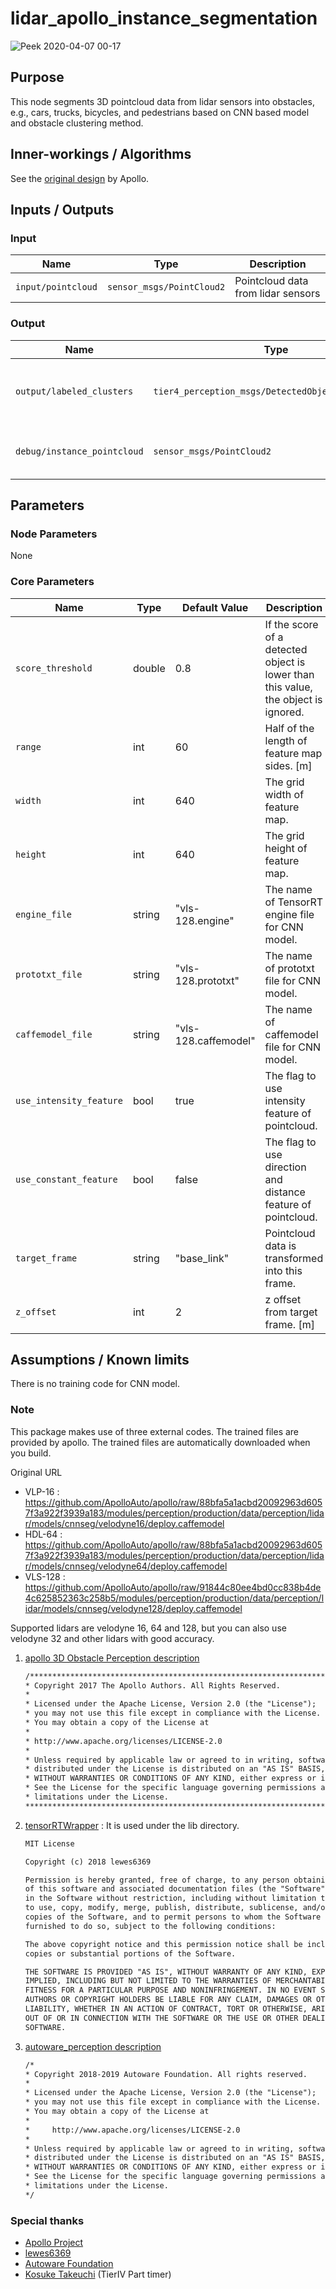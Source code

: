 # lidar_apollo_instance_segmentation

![Peek 2020-04-07 00-17](https://user-images.githubusercontent.com/8327598/78574862-92507d80-7865-11ea-9a2d-56d3453bdb7a.gif)

## Purpose

This node segments 3D pointcloud data from lidar sensors into obstacles, e.g., cars, trucks, bicycles, and pedestrians
based on CNN based model and obstacle clustering method.

## Inner-workings / Algorithms

See the [original design](https://github.com/ApolloAuto/apollo/blob/master/docs/06_Perception/3d_obstacle_perception.md) by Apollo.

## Inputs / Outputs

### Input

| Name               | Type                      | Description                        |
| ------------------ | ------------------------- | ---------------------------------- |
| `input/pointcloud` | `sensor_msgs/PointCloud2` | Pointcloud data from lidar sensors |

### Output

| Name                        | Type                                               | Description                                       |
| --------------------------- | -------------------------------------------------- | ------------------------------------------------- |
| `output/labeled_clusters`   | `tier4_perception_msgs/DetectedObjectsWithFeature` | Detected objects with labeled pointcloud cluster. |
| `debug/instance_pointcloud` | `sensor_msgs/PointCloud2`                          | Segmented pointcloud for visualization.           |

## Parameters

### Node Parameters

None

### Core Parameters

| Name                    | Type   | Default Value        | Description                                                                        |
| ----------------------- | ------ | -------------------- | ---------------------------------------------------------------------------------- |
| `score_threshold`       | double | 0.8                  | If the score of a detected object is lower than this value, the object is ignored. |
| `range`                 | int    | 60                   | Half of the length of feature map sides. [m]                                       |
| `width`                 | int    | 640                  | The grid width of feature map.                                                     |
| `height`                | int    | 640                  | The grid height of feature map.                                                    |
| `engine_file`           | string | "vls-128.engine"     | The name of TensorRT engine file for CNN model.                                    |
| `prototxt_file`         | string | "vls-128.prototxt"   | The name of prototxt file for CNN model.                                           |
| `caffemodel_file`       | string | "vls-128.caffemodel" | The name of caffemodel file for CNN model.                                         |
| `use_intensity_feature` | bool   | true                 | The flag to use intensity feature of pointcloud.                                   |
| `use_constant_feature`  | bool   | false                | The flag to use direction and distance feature of pointcloud.                      |
| `target_frame`          | string | "base_link"          | Pointcloud data is transformed into this frame.                                    |
| `z_offset`              | int    | 2                    | z offset from target frame. [m]                                                    |

## Assumptions / Known limits

There is no training code for CNN model.

### Note

This package makes use of three external codes.
The trained files are provided by apollo. The trained files are automatically downloaded when you build.

Original URL

- VLP-16 :
  <https://github.com/ApolloAuto/apollo/raw/88bfa5a1acbd20092963d6057f3a922f3939a183/modules/perception/production/data/perception/lidar/models/cnnseg/velodyne16/deploy.caffemodel>
- HDL-64 :
  <https://github.com/ApolloAuto/apollo/raw/88bfa5a1acbd20092963d6057f3a922f3939a183/modules/perception/production/data/perception/lidar/models/cnnseg/velodyne64/deploy.caffemodel>
- VLS-128 :
  <https://github.com/ApolloAuto/apollo/raw/91844c80ee4bd0cc838b4de4c625852363c258b5/modules/perception/production/data/perception/lidar/models/cnnseg/velodyne128/deploy.caffemodel>

Supported lidars are velodyne 16, 64 and 128, but you can also use velodyne 32 and other lidars with good accuracy.

1. [apollo 3D Obstacle Perception description](https://github.com/ApolloAuto/apollo/blob/r7.0.0/docs/specs/3d_obstacle_perception.md)

   ```txt
   /******************************************************************************
   * Copyright 2017 The Apollo Authors. All Rights Reserved.
   *
   * Licensed under the Apache License, Version 2.0 (the "License");
   * you may not use this file except in compliance with the License.
   * You may obtain a copy of the License at
   *
   * http://www.apache.org/licenses/LICENSE-2.0
   *
   * Unless required by applicable law or agreed to in writing, software
   * distributed under the License is distributed on an "AS IS" BASIS,
   * WITHOUT WARRANTIES OR CONDITIONS OF ANY KIND, either express or implied.
   * See the License for the specific language governing permissions and
   * limitations under the License.
   *****************************************************************************/
   ```

2. [tensorRTWrapper](https://github.com/lewes6369/tensorRTWrapper) :
   It is used under the lib directory.

   ```txt
   MIT License

   Copyright (c) 2018 lewes6369

   Permission is hereby granted, free of charge, to any person obtaining a copy
   of this software and associated documentation files (the "Software"), to deal
   in the Software without restriction, including without limitation the rights
   to use, copy, modify, merge, publish, distribute, sublicense, and/or sell
   copies of the Software, and to permit persons to whom the Software is
   furnished to do so, subject to the following conditions:

   The above copyright notice and this permission notice shall be included in all
   copies or substantial portions of the Software.

   THE SOFTWARE IS PROVIDED "AS IS", WITHOUT WARRANTY OF ANY KIND, EXPRESS OR
   IMPLIED, INCLUDING BUT NOT LIMITED TO THE WARRANTIES OF MERCHANTABILITY,
   FITNESS FOR A PARTICULAR PURPOSE AND NONINFRINGEMENT. IN NO EVENT SHALL THE
   AUTHORS OR COPYRIGHT HOLDERS BE LIABLE FOR ANY CLAIM, DAMAGES OR OTHER
   LIABILITY, WHETHER IN AN ACTION OF CONTRACT, TORT OR OTHERWISE, ARISING FROM,
   OUT OF OR IN CONNECTION WITH THE SOFTWARE OR THE USE OR OTHER DEALINGS IN THE
   SOFTWARE.
   ```

3. [autoware_perception description](https://github.com/k0suke-murakami/autoware_perception/tree/feature/integration_baidu_seg/lidar_apollo_cnn_seg_detect)

   ```txt
   /*
   * Copyright 2018-2019 Autoware Foundation. All rights reserved.
   *
   * Licensed under the Apache License, Version 2.0 (the "License");
   * you may not use this file except in compliance with the License.
   * You may obtain a copy of the License at
   *
   *     http://www.apache.org/licenses/LICENSE-2.0
   *
   * Unless required by applicable law or agreed to in writing, software
   * distributed under the License is distributed on an "AS IS" BASIS,
   * WITHOUT WARRANTIES OR CONDITIONS OF ANY KIND, either express or implied.
   * See the License for the specific language governing permissions and
   * limitations under the License.
   */
   ```

### Special thanks

- [Apollo Project](https://github.com/ApolloAuto/apollo)
- [lewes6369](https://github.com/lewes6369)
- [Autoware Foundation](https://github.com/autowarefoundation/autoware)
- [Kosuke Takeuchi](https://github.com/kosuke55) (TierIV Part timer)
